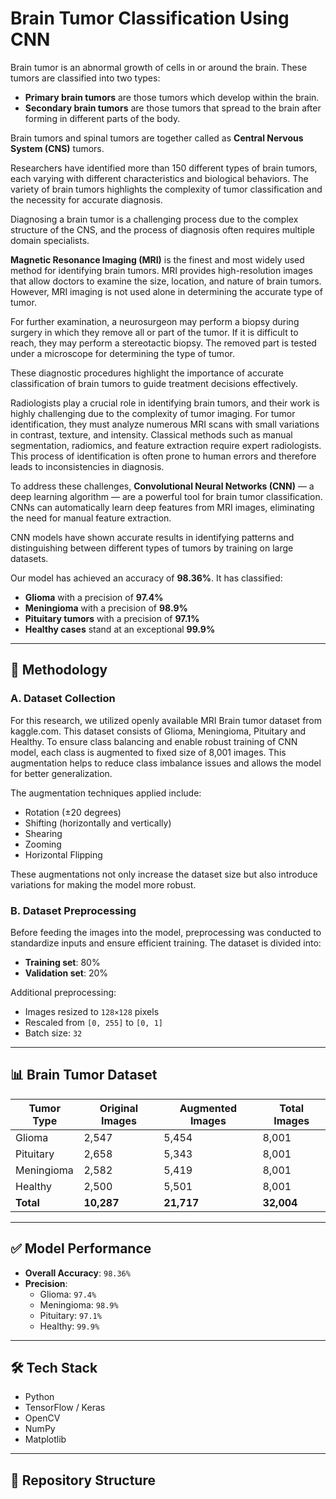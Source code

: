 # Brain Tumor Classification Using CNN

Brain tumor is an abnormal growth of cells in or around the brain. These tumors are classified into two types:

- **Primary brain tumors** are those tumors which develop within the brain.
- **Secondary brain tumors** are those tumors that spread to the brain after forming in different parts of the body.

Brain tumors and spinal tumors are together called as **Central Nervous System (CNS)** tumors.

Researchers have identified more than 150 different types of brain tumors, each varying with different characteristics and biological behaviors. The variety of brain tumors highlights the complexity of tumor classification and the necessity for accurate diagnosis.

Diagnosing a brain tumor is a challenging process due to the complex structure of the CNS, and the process of diagnosis often requires multiple domain specialists.

**Magnetic Resonance Imaging (MRI)** is the finest and most widely used method for identifying brain tumors. MRI provides high-resolution images that allow doctors to examine the size, location, and nature of brain tumors. However, MRI imaging is not used alone in determining the accurate type of tumor.

For further examination, a neurosurgeon may perform a biopsy during surgery in which they remove all or part of the tumor. If it is difficult to reach, they may perform a stereotactic biopsy. The removed part is tested under a microscope for determining the type of tumor.

These diagnostic procedures highlight the importance of accurate classification of brain tumors to guide treatment decisions effectively.

Radiologists play a crucial role in identifying brain tumors, and their work is highly challenging due to the complexity of tumor imaging. For tumor identification, they must analyze numerous MRI scans with small variations in contrast, texture, and intensity. Classical methods such as manual segmentation, radiomics, and feature extraction require expert radiologists. This process of identification is often prone to human errors and therefore leads to inconsistencies in diagnosis.

To address these challenges, **Convolutional Neural Networks (CNN)** — a deep learning algorithm — are a powerful tool for brain tumor classification. CNNs can automatically learn deep features from MRI images, eliminating the need for manual feature extraction.

CNN models have shown accurate results in identifying patterns and distinguishing between different types of tumors by training on large datasets.

Our model has achieved an accuracy of **98.36%**. It has classified:

- **Glioma** with a precision of **97.4%**
- **Meningioma** with a precision of **98.9%**
- **Pituitary tumors** with a precision of **97.1%**
- **Healthy cases** stand at an exceptional **99.9%**

---

## 🧪 Methodology

### A. Dataset Collection

For this research, we utilized openly available MRI Brain
tumor dataset from kaggle.com. This dataset consists
of Glioma, Meningioma, Pituitary and Healthy. To ensure
class balancing and enable robust training of CNN model,
each class is augmented to fixed size of 8,001 images. This
augmentation helps to reduce class imbalance issues and
allows the model for better generalization.

The augmentation techniques applied include:

- Rotation (±20 degrees)
- Shifting (horizontally and vertically)
- Shearing
- Zooming
- Horizontal Flipping

These augmentations not only increase the dataset size but also
introduce variations for making the model more robust.

### B. Dataset Preprocessing

Before feeding the images into the model, preprocessing
was conducted to standardize inputs and ensure efficient
training. The dataset is divided into:

- **Training set**: 80%  
- **Validation set**: 20%  

Additional preprocessing:

- Images resized to `128×128` pixels  
- Rescaled from `[0, 255]` to `[0, 1]`  
- Batch size: `32`

---

## 📊 Brain Tumor Dataset

| Tumor Type | Original Images | Augmented Images | Total Images |
|------------|------------------|-------------------|--------------|
| Glioma     | 2,547            | 5,454             | 8,001        |
| Pituitary  | 2,658            | 5,343             | 8,001        |
| Meningioma | 2,582            | 5,419             | 8,001        |
| Healthy    | 2,500            | 5,501             | 8,001        |
| **Total**  | **10,287**       | **21,717**        | **32,004**   |

---

## ✅ Model Performance

- **Overall Accuracy**: `98.36%`
- **Precision**:
  - Glioma: `97.4%`
  - Meningioma: `98.9%`
  - Pituitary: `97.1%`
  - Healthy: `99.9%`

---

## 🛠️ Tech Stack

- Python
- TensorFlow / Keras
- OpenCV
- NumPy
- Matplotlib

---

## 📁 Repository Structure
